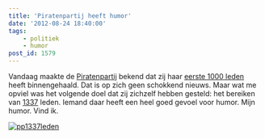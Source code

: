 ```yaml
---
title: 'Piratenpartij heeft humor'
date: '2012-08-24 18:40:00'
tags:
    - politiek
    - humor
post_id: 1579
---
```


Vandaag maakte de [Piratenpartij](http://www.piratenpartij.nl) bekend dat zij haar [eerste 1000 leden](http://www.piratenpartij.nl/blog/davidd/piratenpartij-haalt-eerste-1000-leden) heeft binnengehaald. Dat is op zich geen schokkend nieuws. Maar wat me opviel was het volgende doel dat zij zichzelf hebben gesteld: het bereiken van [1337](http://nl.wikipedia.org/wiki/Leet) leden. Iemand daar heeft een heel goed gevoel voor humor. Mijn humor. Vind ik.

[![](/wp-content/uploads/2012/08/pp1337leden.png "pp1337leden")](/wp-content/uploads/2012/08/pp1337leden.png)
